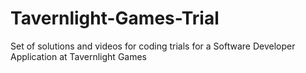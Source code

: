 # Tavernlight-Games-Trial
Set of solutions and videos for coding trials for a Software Developer Application at Tavernlight Games
